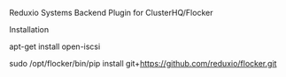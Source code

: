Reduxio Systems Backend Plugin for ClusterHQ/Flocker

Installation

apt-get install open-iscsi

sudo /opt/flocker/bin/pip install git+https://github.com/reduxio/flocker.git